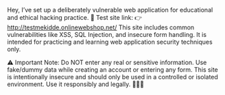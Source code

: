 Hey,
I’ve set up a deliberately vulnerable web application for educational and ethical hacking practice.
🧪 Test site link:
👉 http://testmekidde.onlinewebshop.net/
This site includes common vulnerabilities like XSS, SQL Injection, and insecure form handling. 
It is intended for practicing and learning web application security techniques only.

⚠️ Important Note:
Do NOT enter any real or sensitive information.
Use fake/dummy data while creating an account or entering any form.
This site is intentionally insecure and should only be used in a controlled or isolated environment.
Use it responsibly and legally. 👨‍💻🔐
